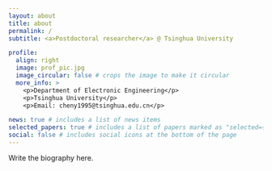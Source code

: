 ```yaml
---
layout: about
title: about
permalink: /
subtitle: <a>Postdoctoral researcher</a> @ Tsinghua University

profile:
  align: right
  image: prof_pic.jpg
  image_circular: false # crops the image to make it circular
  more_info: >
    <p>Department of Electronic Engineering</p>
    <p>Tsinghua University</p>
    <p>Email: cheny1995@tsinghua.edu.cn</p>

news: true # includes a list of news items
selected_papers: true # includes a list of papers marked as "selected={true}"
social: false # includes social icons at the bottom of the page
---
```


Write the biography here.
